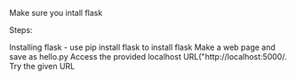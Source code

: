 Make sure you intall flask

Steps:

Installing flask - use pip install flask to install flask
Make a web page and save as hello.py
Access the provided localhost URL("http://localhost:5000/.
Try the given URL
